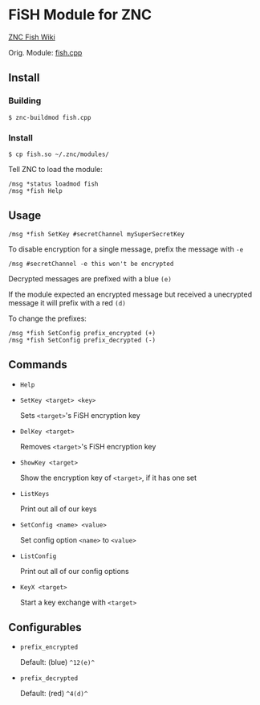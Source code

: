 # FiSH Module for ZNC

[ZNC Fish Wiki](http://en.znc.in/wiki/Fish)

Orig. Module: [fish.cpp](http://znc-msvc.googlecode.com/svn/trunk/flakes/fish.cpp)

## Install

### Building

    $ znc-buildmod fish.cpp

### Install

    $ cp fish.so ~/.znc/modules/

Tell ZNC to load the module:

    /msg *status loadmod fish
    /msg *fish Help

## Usage

    /msg *fish SetKey #secretChannel mySuperSecretKey

To disable encryption for a single message, prefix the message with `-e`

    /msg #secretChannel -e this won't be encrypted

Decrypted messages are prefixed with a blue `(e)`

If the module expected an encrypted message but received a unecrypted message it will prefix with a red `(d)`

To change the prefixes:

    /msg *fish SetConfig prefix_encrypted (+)
    /msg *fish SetConfig prefix_decrypted (-)

## Commands

* `Help`

* `SetKey <target> <key>`

  Sets `<target>`'s FiSH encryption key

* `DelKey <target>`

  Removes `<target>`'s FiSH encryption key

* `ShowKey <target>`

  Show the encryption key of `<target>`, if it has one set

* `ListKeys`

  Print out all of our keys

* `SetConfig <name> <value>`

  Set config option `<name>` to `<value>`

* `ListConfig`

  Print out all of our config options

* `KeyX <target>`

  Start a key exchange with `<target>`

## Configurables

* `prefix_encrypted`

  Default: (blue) `^12(e)^`

* `prefix_decrypted`

  Default: (red) `^4(d)^`
